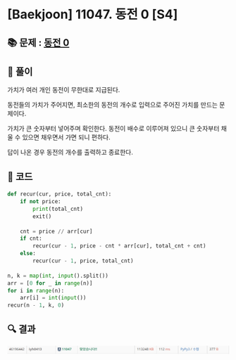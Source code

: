 # [Baekjoon] 11047. 동전 0 [S4]

## 📚 문제 : [동전 0](https://www.acmicpc.net/problem/11047)

## 📖 풀이

가치가 여러 개인 동전이 무한대로 지급된다.

동전들의 가치가 주어지면, 최소한의 동전의 개수로 입력으로 주어진 가치를 만드는 문제이다.

가치가 큰 숫자부터 넣어주며 확인한다. 동전이 배수로 이루어져 있으니 큰 숫자부터 채울 수 있으면 채우면서 가면 되니 편하다.

답이 나온 경우 동전의 개수를 출력하고 종료한다.

## 📒 코드

```python
def recur(cur, price, total_cnt):
    if not price:
        print(total_cnt)
        exit()
    
    cnt = price // arr[cur]
    if cnt:
        recur(cur - 1, price - cnt * arr[cur], total_cnt + cnt)
    else:
        recur(cur - 1, price, total_cnt)

n, k = map(int, input().split())
arr = [0 for _ in range(n)]
for i in range(n):
    arr[i] = int(input())
recur(n - 1, k, 0)
```

## 🔍 결과

![image-20220717190148232](README.assets/image-20220717190148232.png)
